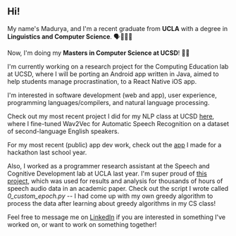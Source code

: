 ## Hi!

My name's Madurya, and I'm a recent graduate from **UCLA** with a degree in **Linguistics and Computer Science**. 🗣️👩🏽‍💻

Now, I'm doing my **Masters in Computer Science at UCSD**! 🤖🪼

I'm currently working on a research project for the Computing Education lab at UCSD, where I will be porting an Android app written in Java, aimed to help students manage procrastination, to a React Native iOS app. 

I'm interested in software development (web and app), user experience, programming languages/compilers, and natural language processing. 

Check out my most recent project I did for my NLP class at UCSD [here](https://github.com/3madurya3/cse256_finalproject), where I fine-tuned Wav2Vec for Automatic Speech Recognition on a dataset of second-language English speakers.

For my most recent (public) app dev work, check out the [app](https://github.com/3madurya3/pocketpets) I made for a hackathon last school year.

Also, I worked as a programmer research assistant at the Speech and Cognitive Development lab at UCLA last year. I'm super proud of [this project](https://github.com/megseekosh/everyday_speech/tree/main), which was used for results and analysis for thousands of hours of speech audio data in an academic paper. Check out the script I wrote called *0_custom_epoch.py* -- I had come up with my own greedy algorithm to process the data after learning about greedy algorithms in my CS class!

Feel free to message me on [LinkedIn](https://www.linkedin.com/in/madurya/) if you are interested in something I've worked on, or want to work on something together!

<!--
**3madurya3/3madurya3** is a ✨ _special_ ✨ repository because its `README.md` (this file) appears on your GitHub profile.

Here are some ideas to get you started:

- 🔭 I’m currently working on ...
- 🌱 I’m currently learning ...
- 👯 I’m looking to collaborate on ...
- 🤔 I’m looking for help with ...
- 💬 Ask me about ...
- 📫 How to reach me: ...
- 😄 Pronouns: ...
- ⚡ Fun fact: ...
-->
